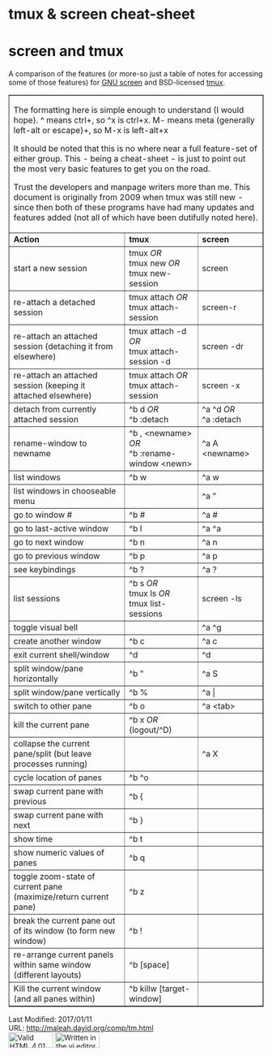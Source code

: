 <!DOCTYPE HTML PUBLIC "-//W3C//DTD HTML 4.01 Transitional//EN" "http://www.w3.org/TR/html4/loose.dtd">
<html>
  <head>
    <META HTTP-EQUIV="Content-Type" CONTENT="text/html; charset=utf-8">
  </head>
  <body>
    <h1>tmux &amp; screen cheat-sheet</h1>
    <div id="content">
    <!-- Begin Content Here /-->
    <!-- Originally composed on April 29th, 2009 at 14:35 /-->
    <!-- Original URL: http://www.dayid.org/os/notes/tm.html /-->
    <!-- Current URL: http://maleah.dayid.org/comp/tm.html /-->
      <h1>screen and tmux</h1>
      <p>A comparison of the features (or more-so just a table of notes for accessing some of those features) for <a href="http://www.gnu.org/software/screen/" target="_blank">GNU screen</a> and BSD-licensed <a href="https://tmux.github.io/" target="_blank">tmux</a>.</p>
      <table border="1">
        <tr>
          <td colspan="3">
            <p>The formatting here is simple enough to understand (I would hope). ^ means ctrl+, so ^x is ctrl+x. M- means meta (generally left-alt or escape)+, so M-x is left-alt+x</p>
            <p>It should be noted that this is no where near a full feature-set of either group. This - being a cheat-sheet - is just to point out the most very basic features to get you on the road.</p>
            <p>Trust the developers and manpage writers more than me. This document is originally from 2009 when tmux was still new - since then both of these programs have had many updates and features added (not all of which have been dutifully noted here).</p>
          </td>
        </tr>
        <tr><td><strong>Action</strong>                                             </td>
            <td><strong>tmux</strong>                                               </td>
            <td><strong>screen</strong>                                             </td>
        </tr>
        <tr><td>start a new session                                                 </td>
            <td>tmux <em>OR</em><br>tmux new <em>OR</em><br>tmux new-session        </td>
            <td>screen                                                              </td>
        </tr>
        <tr><td>re-attach a detached session                                        </td>
            <td>tmux attach <em>OR</em><br>tmux attach-session                      </td>
            <td>screen-r                                                            </td>
        </tr>
        <tr><td>re-attach an attached session (detaching it from elsewhere)         </td>
            <td>tmux attach -d <em>OR</em><br>tmux attach-session -d                </td>
            <td>screen -dr                                                          </td>
        </tr>
        <tr><td>re-attach an attached session (keeping it attached elsewhere)       </td>
            <td>tmux attach <em>OR</em><br>tmux attach-session                      </td>
            <td>screen -x                                                           </td>
        </tr>
        <tr><td>detach from currently attached session                              </td>
            <td>^b d <em>OR</em><br>^b :detach                                      </td>
            <td>^a ^d <em>OR</em><br>^a :detach                                     </td>
        </tr>
        <tr><td>rename-window to newname                                            </td>
            <td>^b , &lt;newname&gt; <em>OR</em><br>^b :rename-window &lt;newn&gt;  </td>
            <td>^a A &lt;newname&gt;                                                </td>
        </tr>
        <tr><td>list windows                                                        </td>
            <td>^b w                                                                </td>
            <td>^a w                                                                </td>
        </tr>
        <tr><td>list windows in chooseable menu                                     </td>
            <td>                                                                    </td>
            <td>^a "                                                                </td>
        </tr>
        <tr><td>go to window #                                                      </td>
            <td>^b #                                                                </td>
            <td>^a #                                                                </td>
        </tr>
        <tr><td>go to last-active window                                            </td>
            <td>^b l                                                                </td>
            <td>^a ^a                                                               </td>
        </tr>
        <tr><td>go to next window                                                   </td>
            <td>^b n                                                                </td>
            <td>^a n                                                                </td>
        </tr>
        <tr><td>go to previous window                                               </td>
            <td>^b p                                                                </td>
            <td>^a p                                                                </td>
        </tr>
        <tr><td>see keybindings                                                     </td>
            <td>^b ?                                                                </td>
            <td>^a ?                                                                </td>
        </tr>
        <tr><td>list sessions                                                       </td>
            <td>^b s <em>OR</em><br>tmux ls <em>OR</em><br>tmux list-sessions       </td>
            <td>screen -ls                                                          </td>
        </tr>
        <tr><td>toggle visual bell                                                  </td>
            <td>                                                                    </td>
            <td>^a ^g                                                               </td>
        </tr>
        <tr><td>create another window                                               </td>
            <td>^b c                                                                </td>
            <td>^a c                                                                </td>
        </tr>
        <tr><td>exit current shell/window                                           </td>
            <td>^d                                                                  </td>
            <td>^d                                                                  </td>
        </tr>
        <tr><td>split window/pane horizontally                                      </td>
            <td>^b "                                                                </td>
            <td>^a S                                                                </td>
        </tr>
        <tr><td>split window/pane vertically                                        </td>
            <td>^b %                                                                </td>
            <td>^a |                                                                </td>
        </tr>
        <tr><td>switch to other pane                                                </td>
            <td>^b o                                                                </td>
            <td>^a &lt;tab&gt;                                                      </td>
        </tr>
        <tr><td>kill the current pane                                               </td>
            <td>^b x <em>OR</em> (logout/^D)                                        </td>
            <td>                                                                    </td>
        </tr>
        <tr><td>collapse the current pane/split (but leave processes running)       </td>
            <td>                                                                    </td>
            <td>^a X                                                                </td>
        </tr>
        <tr><td>cycle location of panes                                             </td>
            <td>^b ^o                                                               </td>
            <td>                                                                    </td>
        </tr>
        <tr><td>swap current pane with previous                                     </td>
            <td>^b {                                                                </td>
            <td>                                                                    </td>
        </tr>
        <tr><td>swap current pane with next                                         </td>
            <td>^b }                                                                </td>
            <td>                                                                    </td>
        </tr>
        <tr><td>show time                                                           </td>
            <td>^b t                                                                </td>
            <td>                                                                    </td>
        </tr>
        <tr><td>show numeric values of panes                                        </td>
            <td>^b q                                                                </td>
            <td>                                                                    </td>
        </tr>
        <tr><td>toggle zoom-state of current pane (maximize/return current pane)    </td>
            <td>^b z                                                                </td>
            <td>                                                                    </td>
        </tr>
        <tr><td>break the current pane out of its window (to form new window)       </td>
            <td>^b !                                                                </td>
            <td>                                                                    </td>
        </tr>
        <tr><td>re-arrange current panels within same window (different layouts)    </td>
            <td>^b [space]                                                          </td>
            <td>                                                                    </td>
        </tr>
        <tr><td>Kill the current window (and all panes within)                      </td>
            <td>^b killw [target-window]                                            </td>
            <td>                                                                    </td>
        </tr>
      </table>
    </div>
    <div id='footer'>
      <span>Last Modified: 2017/01/11<br>
      URL: <a href="http://maleah.dayid.org/comp/tm.html">http://maleah.dayid.org/comp/tm.html</a><br>
      <a href="http://validator.w3.org/check?uri=referer" title="w3.org validator"><img src="http://www.w3.org/Icons/valid-html401" alt="Valid HTML 4.01 Transitional" height="31" width="88"></a>
      <a href="http://www.vim.org" title="vim.org"><img src="/icons/vi.gif" alt="Written in the vi editor" height="31" width="88"></a></span>
    </div>
  </body>
</html>

